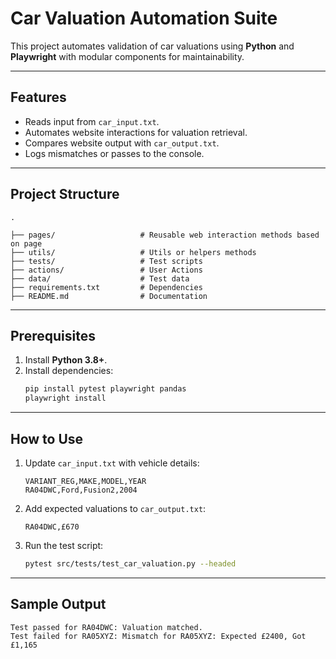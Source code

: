 
# Car Valuation Automation Suite

This project automates validation of car valuations using **Python** and **Playwright** with modular components for maintainability.

---

## Features
- Reads input from `car_input.txt`.
- Automates website interactions for valuation retrieval.
- Compares website output with `car_output.txt`.
- Logs mismatches or passes to the console.

---

## Project Structure
```plaintext
.

├── pages/                   # Reusable web interaction methods based on page
├── utils/                   # Utils or helpers methods
├── tests/                   # Test scripts
├── actions/                 # User Actions 
├── data/                    # Test data      
├── requirements.txt         # Dependencies
├── README.md                # Documentation
```

---

## Prerequisites
1. Install **Python 3.8+**.
2. Install dependencies:
   ```bash
   pip install pytest playwright pandas
   playwright install
   ```

---

## How to Use
1. Update `car_input.txt` with vehicle details:
   ```plaintext
   VARIANT_REG,MAKE,MODEL,YEAR
   RA04DWC,Ford,Fusion2,2004
   ```
2. Add expected valuations to `car_output.txt`:
   ```plaintext
   RA04DWC,£670
   ```
3. Run the test script:
   ```bash
   pytest src/tests/test_car_valuation.py --headed
   ```

---

## Sample Output
```plaintext
Test passed for RA04DWC: Valuation matched.
Test failed for RA05XYZ: Mismatch for RA05XYZ: Expected £2400, Got £1,165
```

